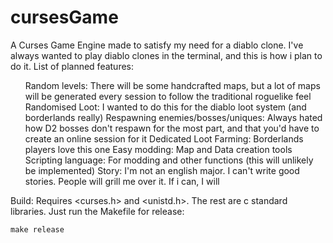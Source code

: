 # cursesGame

A Curses Game Engine made to satisfy my need for a diablo clone. I've always wanted to play diablo clones in the terminal, and this is how i plan to do it. 
List of planned features:
<ol>
  Random levels: There will be some handcrafted maps, but a lot of maps will be generated every session to follow the traditional roguelike feel
  Randomised Loot: I wanted to do this for the diablo loot system (and borderlands really)
  Respawning enemies/bosses/uniques: Always hated how D2 bosses don't respawn for the most part, and that you'd have to create an online session for it
  Dedicated Loot Farming: Borderlands players love this one
  Easy modding: Map and Data creation tools
  Scripting language: For modding and other functions (this will unlikely be implemented)
  Story: I'm not an english major. I can't write good stories. People will grill me over it. If i can, I will
</ol>

Build:
Requires <curses.h> and <unistd.h>. The rest are c standard libraries. Just run the Makefile for release:
```
make release
```
